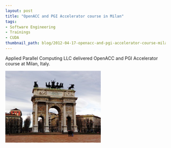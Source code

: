 ```yaml
---
layout: post
title: "OpenACC and PGI Accelerator course in Milan"
tags:
- Software Engineering
- Trainings
- CUDA
thumbnail_path: blog/2012-04-17-openacc-and-pgi-accelerator-course-milan-italy/client_logo.jpg
---
```


Applied Parallel Computing LLC delivered OpenACC and PGI Accelerator course at Milan, Italy.

![alt text](\assets\img\blog\2012-04-17-openacc-and-pgi-accelerator-course-milan-italy\client_logo.jpg "Logo Title Text 1")

